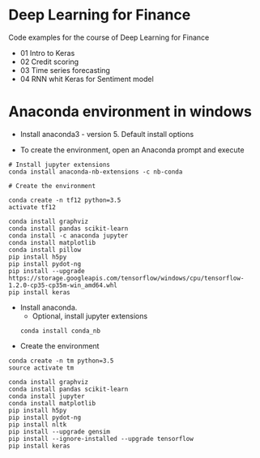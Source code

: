 # Deep Learning for Finance

Code examples for the course of Deep Learning for Finance
- 01 Intro to Keras
- 02 Credit scoring
- 03 Time series forecasting
- 04 RNN whit Keras for Sentiment model


# Anaconda environment in windows

- Install anaconda3 - version 5.  Default install options

- To create the environment, open an Anaconda prompt and execute

```
# Install jupyter extensions 
conda install anaconda-nb-extensions -c nb-conda
```


```
# Create the environment

conda create -n tf12 python=3.5
activate tf12

conda install graphviz
conda install pandas scikit-learn
conda install -c anaconda jupyter 
conda install matplotlib
conda install pillow 
pip install h5py
pip install pydot-ng
pip install --upgrade https://storage.googleapis.com/tensorflow/windows/cpu/tensorflow-1.2.0-cp35-cp35m-win_amd64.whl
pip install keras
```



- Install anaconda. 
  - Optional, install jupyter extensions
  ```
  conda install conda_nb
  ```  	
- Create the environment

```
conda create -n tm python=3.5
source activate tm

conda install graphviz
conda install pandas scikit-learn
conda install jupyter
conda install matplotlib
pip install h5py
pip install pydot-ng
pip install nltk
pip install --upgrade gensim
pip install --ignore-installed --upgrade tensorflow
pip install keras
```

